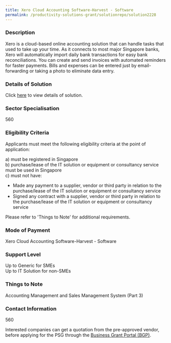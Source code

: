 ```yaml
---
title: Xero Cloud Accounting Software-Harvest - Software
permalink: /productivity-solutions-grant/solutionrepo/solution2228
---
```


### Description

Xero is a cloud-based online accounting solution that can handle tasks that used to take up your time. As it connects to most major Singapore banks, Xero will automatically import daily bank transactions for easy bank reconciliations. You can create and send invoices with automated reminders for faster payments. Bills and expenses can be entered just by email-forwarding or taking a photo to eliminate data entry.

### Details of Solution

Click <a href='Harvest Accounting Pte. Ltd.' target='_blank' rel='noopener'>here</a> to view details of solution.

### Sector Specialisation

 560 

### Eligibility Criteria

Applicants must meet the following eligibility criteria at the point of application:

a) must be registered in Singapore <br>
b) purchase/lease of the IT solution or equipment or consultancy service must be used in Singapore <br>
c) must not have:
- Made any payment to a supplier, vendor or third party in relation to the purchase/lease of the IT solution or equipment or consultancy service
- Signed any contract with a supplier, vendor or third party in relation to the purchase/lease of the IT solution or equipment or consultancy service

Please refer to 'Things to Note' for additional requirements.

### Mode of Payment
Xero Cloud Accounting Software-Harvest - Software

### Support Level
Up to Generic for SMEs <br>
Up to IT Solution for non-SMEs

### Things to Note
Accounting Management and Sales Management System (Part 3)

### Contact Information
560

Interested companies can get a quotation from the pre-approved vendor, before applying for the PSG through the <a target='_blank' rel='noopener' href='https://www.businessgrants.gov.sg/'>Business Grant Portal (BGP)</a>.

